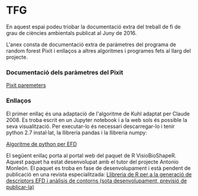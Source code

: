 # TFG
En aquest espai podeu triobar la documentació extra del treball de fi de grau de ciències ambientals publicat al Juny de 2016. 

L'anex consta de documentació extra de paràmetres del programa de random forest Pixit i enllaços a altres algoritmes i programes fets al llarg del projecte.
### Documentació dels paràmetres del Pixit
[Pixit paremeters](pixit_description.pdf)
### Enllaços

El primer enllaç és una adaptació de l'algoritme de Kuhl adaptat per Claude 2008. Es troba escrit en un Jupyter notebook i a la web sols és possible la seva visualització. Per executar-lo és necessari descarregar-lo i tenir python 2.7 instal·lat, la llibreria pandas i la llibreria numpy:

[Algoritme de python per EFD](https://github.com/BielStela/Elliptic-Fourier-Python/blob/master/Elliptic%20Fourier%20Descriptors.ipynb)

El següent enllaç porta al portal web del paquet de R VisioBioShapeR. Aquest paquet ha estat desenvolupat amb el tutor del projecte Antonio Monleón. El paquet es troba en fase de desenvolupament i està pendent de publicació en una revista especialitzada: 
[Llibreria de R per a la generació de descriptors EFD i anàlisis de contorns (sota desenvolupament, previsió de publicar-la)](https://github.com/BielStela/VisioBioShapeR)

